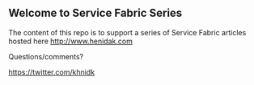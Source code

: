 ## Welcome to Service Fabric Series ##

The content of this repo is to support a series of Service Fabric articles hosted here http://www.henidak.com 


Questions/comments? 


https://twitter.com/khnidk
